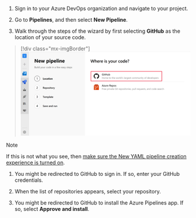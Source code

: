 1. Sign in to your Azure DevOps organization and navigate to your project.

1. Go to **Pipelines**, and then select **New Pipeline**.

1. Walk through the steps of the wizard by first selecting **GitHub** as the location of your source code.

 > [!div class="mx-imgBorder"]
 ![Select GitHub](../../_img/get-started-yaml/new-pipeline.png)

 > [!NOTE]
 >
 > If this is not what you see, then [make sure the New YAML pipeline creation experience is turned on](../../../project/navigation/preview-features.md).

1. You might be redirected to GitHub to sign in. If so, enter your GitHub credentials.

1. When the list of repositories appears, select your repository.

1. You might be redirected to GitHub to install the Azure Pipelines app. If so, select **Approve and install**.